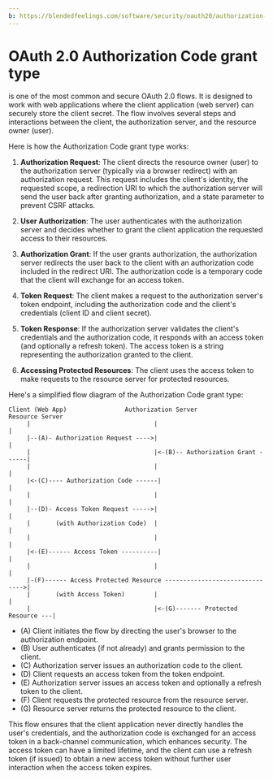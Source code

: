 ```yaml
---
b: https://blendedfeelings.com/software/security/oauth20/authorization-code-grant.md
---
```


# OAuth 2.0 Authorization Code grant type 
is one of the most common and secure OAuth 2.0 flows. It is designed to work with web applications where the client application (web server) can securely store the client secret. The flow involves several steps and interactions between the client, the authorization server, and the resource owner (user).

Here is how the Authorization Code grant type works:

1. **Authorization Request**: The client directs the resource owner (user) to the authorization server (typically via a browser redirect) with an authorization request. This request includes the client's identity, the requested scope, a redirection URI to which the authorization server will send the user back after granting authorization, and a state parameter to prevent CSRF attacks.

2. **User Authorization**: The user authenticates with the authorization server and decides whether to grant the client application the requested access to their resources.

3. **Authorization Grant**: If the user grants authorization, the authorization server redirects the user back to the client with an authorization code included in the redirect URI. The authorization code is a temporary code that the client will exchange for an access token.

4. **Token Request**: The client makes a request to the authorization server's token endpoint, including the authorization code and the client's credentials (client ID and client secret).

5. **Token Response**: If the authorization server validates the client's credentials and the authorization code, it responds with an access token (and optionally a refresh token). The access token is a string representing the authorization granted to the client.

6. **Accessing Protected Resources**: The client uses the access token to make requests to the resource server for protected resources.

Here's a simplified flow diagram of the Authorization Code grant type:

```
Client (Web App)                Authorization Server                Resource Server
     |                                  |                                  |
     |--(A)- Authorization Request ---->|                                  |
     |                                  |<-(B)-- Authorization Grant ------|
     |                                  |                                  |
     |<-(C)---- Authorization Code ------|                                  |
     |                                  |                                  |
     |--(D)- Access Token Request ----->|                                  |
     |       (with Authorization Code)  |                                  |
     |                                  |                                  |
     |<-(E)------ Access Token ----------|                                  |
     |                                  |                                  |
     |-(F)------ Access Protected Resource ------------------------------->|
     |       (with Access Token)        |                                  |
     |                                  |<-(G)------- Protected Resource ---|
```

- (A) Client initiates the flow by directing the user's browser to the authorization endpoint.
- (B) User authenticates (if not already) and grants permission to the client.
- (C) Authorization server issues an authorization code to the client.
- (D) Client requests an access token from the token endpoint.
- (E) Authorization server issues an access token and optionally a refresh token to the client.
- (F) Client requests the protected resource from the resource server.
- (G) Resource server returns the protected resource to the client.

This flow ensures that the client application never directly handles the user's credentials, and the authorization code is exchanged for an access token in a back-channel communication, which enhances security. The access token can have a limited lifetime, and the client can use a refresh token (if issued) to obtain a new access token without further user interaction when the access token expires.